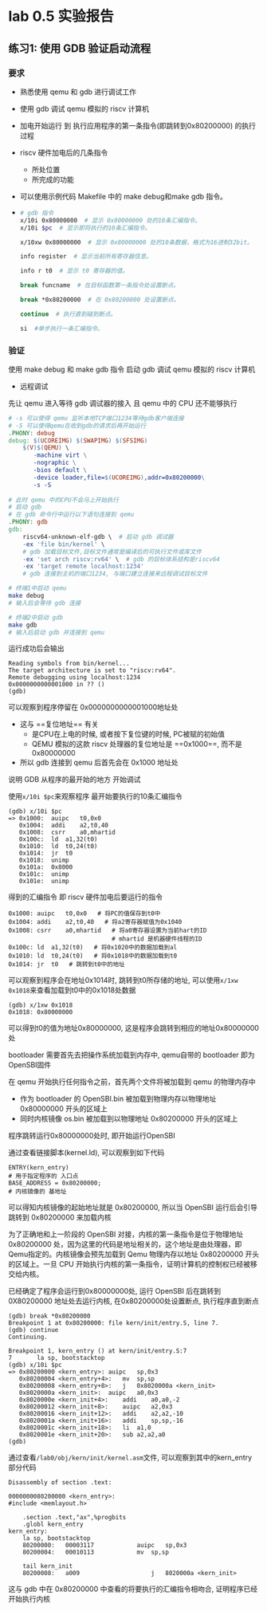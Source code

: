 # lab 0.5 实验报告

## 练习1: 使用 GDB 验证启动流程

### 要求

- 熟悉使用 qemu 和 gdb 进行调试工作

- 使用 gdb 调试 qemu 模拟的 riscv 计算机

- 加电开始运行 到 执行应用程序的第一条指令(即跳转到0x80200000) 的执行过程

- riscv 硬件加电后的几条指令

  - 所处位置
  - 所完成的功能

- 可以使用示例代码 Makefile 中的 make debug和make gdb 指令。

- ```bash
  # gdb 指令
  x/10i 0x80000000  # 显示 0x80000000 处的10条汇编指令。
  x/10i $pc  # 显示即将执行的10条汇编指令。
  
  x/10xw 0x80000000  # 显示 0x80000000 处的10条数据，格式为16进制32bit。
  
  info register  # 显示当前所有寄存器信息。
  
  info r t0  # 显示 t0 寄存器的值。
  
  break funcname  # 在目标函数第一条指令处设置断点。
  
  break *0x80200000  # 在 0x80200000 处设置断点。
  
  continue  # 执行直到碰到断点。
  
  si  #单步执行一条汇编指令。
  ```

### 验证

使用 make debug 和 make gdb 指令 启动 gdb 调试 qemu 模拟的 riscv 计算机

- 远程调试

先让 qemu 进入等待 gdb 调试器的接入 且 qemu 中的 CPU 还不能够执行

```makefile
# -s 可以使得 qemu 监听本地TCP端口1234等待gdb客户端连接
# -S 可以使得qemu在收到gdb的请求后再开始运行
.PHONY: debug
debug: $(UCOREIMG) $(SWAPIMG) $(SFSIMG)
	$(V)$(QEMU) \
       -machine virt \
       -nographic \
       -bios default \
       -device loader,file=$(UCOREIMG),addr=0x80200000\
       -s -S
       
# 此时 qemu 中的CPU不会马上开始执行
# 启动 gdb
# 在 gdb 命令行中运行以下语句连接到 qemu
.PHONY: gdb
gdb:
    riscv64-unknown-elf-gdb \  # 启动 gdb 调试器
    -ex 'file bin/kernel' \  
    # gdb 加载目标文件,目标文件通常是编译后的可执行文件或库文件
    -ex 'set arch riscv:rv64' \  # gdb 的目标体系结构是riscv64
    -ex 'target remote localhost:1234'  
	# gdb 连接到主机的端口1234, 与端口建立连接来远程调试目标文件
```

```bash
# 终端1中启动 qemu
make debug
# 输入后会等待 gdb 连接

# 终端2中启动 gdb
make gdb
# 输入后启动 gdb 并连接到 qemu
```

运行成功后会输出

```assembly
Reading symbols from bin/kernel...
The target architecture is set to "riscv:rv64".
Remote debugging using localhost:1234
0x0000000000001000 in ?? ()
(gdb) 
```

可以观察到程序停留在 0x0000000000001000地址处

- 这与 ==复位地址== 有关
  - 是CPU在上电的时候, 或者按下复位键的时候, PC被赋的初始值
  - QEMU 模拟的这款 riscv 处理器的复位地址是 ==0x1000==, 而不是0x80000000
- 所以 gdb 连接到 qemu 后首先会在 0x1000 地址处

说明 GDB 从程序的最开始的地方 开始调试

使用`x/10i $pc`来观察程序 最开始要执行的10条汇编指令

```assembly
(gdb) x/10i $pc
=> 0x1000:	auipc	t0,0x0
   0x1004:	addi	a2,t0,40
   0x1008:	csrr	a0,mhartid
   0x100c:	ld	a1,32(t0)
   0x1010:	ld	t0,24(t0)
   0x1014:	jr	t0
   0x1018:	unimp
   0x101a:	0x8000
   0x101c:	unimp
   0x101e:	unimp
```

得到的汇编指令 即 riscv 硬件加电后要运行的指令

```assembly
0x1000:	auipc	t0,0x0   # 将PC的值保存到t0中
0x1004:	addi	a2,t0,40   # 将a2寄存器赋值为0x1040 
0x1008:	csrr	a0,mhartid   # 将a0寄存器设置为当前hart的ID
							 # mhartid 是机器硬件线程的ID
0x100c:	ld	a1,32(t0)   # 将0x1020中的数据加载到al
0x1010:	ld	t0,24(t0)   # 将0x1018中的数据加载到t0
0x1014:	jr	t0   # 跳转到t0中的地址
```

可以观察到程序会在地址0x1014时, 跳转到t0所存储的地址, 可以使用`x/1xw 0x1018`来查看加载到t0中的0x1018处数据

```assembly
(gdb) x/1xw 0x1018
0x1018:	0x80000000
```

可以得到t0的值为地址0x80000000, 这是程序会跳转到相应的地址0x80000000处

bootloader 需要首先去把操作系统加载到内存中, qemu自带的 bootloader 即为 OpenSBI固件

在 qemu 开始执行任何指令之前，首先两个文件将被加载到 qemu 的物理内存中

- 作为 bootloader 的 OpenSBI.bin 被加载到物理内存以物理地址 0x80000000 开头的区域上
- 同时内核镜像 os.bin 被加载到以物理地址 0x80200000 开头的区域上

程序跳转运行0x80000000处时, 即开始运行OpenSBI

通过查看链接脚本(kernel.ld), 可以观察到如下代码

```assembly
ENTRY(kern_entry)
# 用于指定程序的 入口点
BASE_ADDRESS = 0x80200000;
# 内核镜像的 基地址
```

可以得知内核镜像的起始地址就是 0x80200000, 所以当 OpenSBI 运行后会引导跳转到 0x80200000 来加载内核 

为了正确地和上一阶段的 OpenSBI 对接，内核的第一条指令是位于物理地址 0x80200000 处，因为这里的代码是地址相关的，这个地址是由处理器，即Qemu指定的。内核镜像会预先加载到 Qemu 物理内存以地址 0x80200000 开头的区域上。一旦 CPU 开始执行内核的第一条指令，证明计算机的控制权已经被移交给内核。

已经确定了程序会运行到0x80000000处, 运行 OpenSBI 后在跳转到 0X80200000 地址处去运行内核, 在0x80200000处设置断点, 执行程序直到断点

```assembly
(gdb) break *0x80200000
Breakpoint 1 at 0x80200000: file kern/init/entry.S, line 7.
(gdb) continue
Continuing.

Breakpoint 1, kern_entry () at kern/init/entry.S:7
7	    la sp, bootstacktop
(gdb) x/10i $pc
=> 0x80200000 <kern_entry>:	auipc	sp,0x3
   0x80200004 <kern_entry+4>:	mv	sp,sp
   0x80200008 <kern_entry+8>:	j	0x8020000a <kern_init>
   0x8020000a <kern_init>:	auipc	a0,0x3
   0x8020000e <kern_init+4>:	addi	a0,a0,-2
   0x80200012 <kern_init+8>:	auipc	a2,0x3
   0x80200016 <kern_init+12>:	addi	a2,a2,-10
   0x8020001a <kern_init+16>:	addi	sp,sp,-16
   0x8020001c <kern_init+18>:	li	a1,0
   0x8020001e <kern_init+20>:	sub	a2,a2,a0
(gdb) 
```

通过查看`/lab0/obj/kern/init/kernel.asm`文件, 可以观察到其中的kern_entry 部分代码

```assembly
Disassembly of section .text:

0000000080200000 <kern_entry>:
#include <memlayout.h>

    .section .text,"ax",%progbits
    .globl kern_entry
kern_entry:
    la sp, bootstacktop
    80200000:	00003117          	auipc	sp,0x3
    80200004:	00010113          	mv	sp,sp

    tail kern_init
    80200008:	a009                	j	8020000a <kern_init>
```

这与 gdb 中在 0x80200000 中查看的将要执行的汇编指令相吻合, 证明程序已经开始执行内核



























